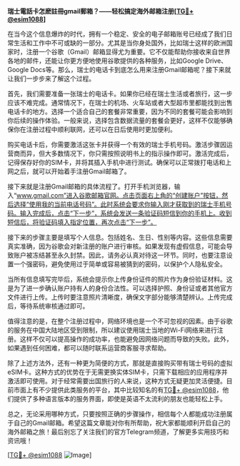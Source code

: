 **瑞士電話卡怎麽註冊gmail郵箱？——轻松搞定海外邮箱注册[[TG💪+ @esim1088](https://t.me/s/esim1088)]**

在当今这个信息爆炸的时代，拥有一个稳定、安全的电子邮箱账号已经成了我们日常生活和工作中不可或缺的一部分。尤其是当你身处国外，比如瑞士这样的欧洲国家时，注册一个谷歌（Gmail）邮箱显得尤为重要。它不仅能帮助你接收来自世界各地的邮件，还能让你更方便地使用谷歌提供的各种服务，比如Google Drive、Google Docs等。那么，瑞士的电话卡到底怎么用来注册Gmail邮箱呢？接下来就让我们一步步来了解这个过程。

首先，我们需要准备一张瑞士的电话卡。如果你已经在瑞士生活或者旅行，这一步应该不难完成。通常情况下，在瑞士的机场、火车站或者大型超市里都能找到出售电话卡的地方。选择一个适合自己的套餐非常重要，因为不同的套餐可能会影响到你后续的操作体验。一般来说，选择包含数据流量的套餐会更好，这样不仅能够确保你在注册过程中顺利联网，还可以在日后使用时更加便利。

购买电话卡后，你需要激活这张卡并获得一个有效的瑞士手机号码。激活步骤因运营商而异，但大多数情况下，你只需按照说明书上的指示操作即可。激活完成后，记得保存好你的SIM卡，并将其插入手机中进行测试。确保可以正常拨打电话和上网之后，就可以开始着手注册Gmail邮箱了。

接下来就是注册Gmail邮箱的具体流程了。打开手机浏览器，输入“www.gmail.com”进入谷歌邮箱官网。点击页面右上角的“创建账户”按钮，然后选择“使用我的当前电话号码”。此时系统会要求你输入刚才获取到的瑞士手机号码。输入完成后，点击“下一步”，系统会发送一条验证码短信到你的手机上。收到短信后，将验证码填入指定位置，再次点击“下一步”。

接下来的步骤主要是填写个人信息。包括姓名、生日、性别等内容。这些信息需要真实准确，因为谷歌会对新注册的账户进行审核。如果发现有虚假信息，可能会导致账户被冻结甚至永久封禁。因此，请务必认真对待这一环节。同时，也要注意设置一个强密码，避免使用过于简单或容易被猜到的密码，以保护个人隐私安全。

当所有信息填写完毕后，系统会提示你上传身份证件的照片作为身份验证材料。这是为了进一步确认账户持有人的身份合法性。可以选择护照、身份证或者其他官方文件进行上传。上传时要注意照片清晰度，确保文字部分能够清楚辨认。上传完成后，等待系统审核通过即可。

值得注意的是，在整个注册过程中，网络环境也是一个不可忽视的因素。由于谷歌的服务在中国大陆地区受到限制，所以建议使用瑞士当地的Wi-Fi网络来进行注册。这样不仅可以提高操作的成功率，也能避免因网络问题而导致的失败。此外，如果遇到任何困难，都可以随时联系运营商客服寻求帮助。

除了上述方法外，还有一种更为简便的方式，那就是直接购买带有瑞士号码的虚拟eSIM卡。这种方式的优势在于无需更换实体SIM卡，只需下载相应的应用程序并激活即可使用。对于经常需要出国旅行的人来说，这种方式无疑更加灵活便捷。目前市面上有不少提供此类服务的平台，其中比较知名的有[TG💪+ @esim1088](https://t.me/s/esim1088)，他们提供了多种语言版本的服务界面，即使是英语不太流利的朋友也能轻松上手。

总之，无论采用哪种方式，只要按照正确的步骤操作，相信每个人都能成功注册属于自己的Gmail邮箱。希望这篇文章能对你有所帮助，祝大家都能顺利开启自己的海外邮箱之旅！最后别忘了关注我们的官方Telegram频道，了解更多实用技巧和资讯哦！

[[TG💪+ @esim1088](https://t.me/s/esim1088) ![Image](https://i.postimg.cc/4NQfJmqS/Snipaste-2025-05-13-00-14-12.png)]